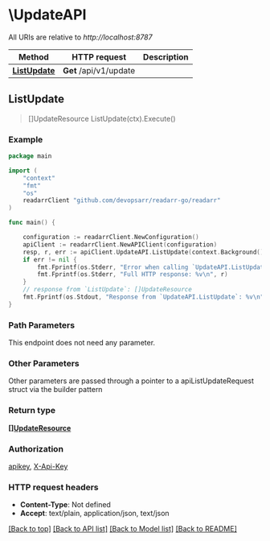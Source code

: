 # \UpdateAPI

All URIs are relative to *http://localhost:8787*

Method | HTTP request | Description
------------- | ------------- | -------------
[**ListUpdate**](UpdateAPI.md#ListUpdate) | **Get** /api/v1/update | 



## ListUpdate

> []UpdateResource ListUpdate(ctx).Execute()



### Example

```go
package main

import (
	"context"
	"fmt"
	"os"
	readarrClient "github.com/devopsarr/readarr-go/readarr"
)

func main() {

	configuration := readarrClient.NewConfiguration()
	apiClient := readarrClient.NewAPIClient(configuration)
	resp, r, err := apiClient.UpdateAPI.ListUpdate(context.Background()).Execute()
	if err != nil {
		fmt.Fprintf(os.Stderr, "Error when calling `UpdateAPI.ListUpdate``: %v\n", err)
		fmt.Fprintf(os.Stderr, "Full HTTP response: %v\n", r)
	}
	// response from `ListUpdate`: []UpdateResource
	fmt.Fprintf(os.Stdout, "Response from `UpdateAPI.ListUpdate`: %v\n", resp)
}
```

### Path Parameters

This endpoint does not need any parameter.

### Other Parameters

Other parameters are passed through a pointer to a apiListUpdateRequest struct via the builder pattern


### Return type

[**[]UpdateResource**](UpdateResource.md)

### Authorization

[apikey](../README.md#apikey), [X-Api-Key](../README.md#X-Api-Key)

### HTTP request headers

- **Content-Type**: Not defined
- **Accept**: text/plain, application/json, text/json

[[Back to top]](#) [[Back to API list]](../README.md#documentation-for-api-endpoints)
[[Back to Model list]](../README.md#documentation-for-models)
[[Back to README]](../README.md)

